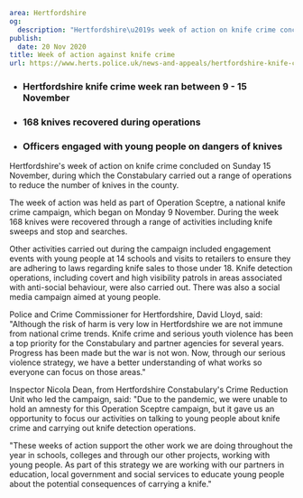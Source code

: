 ```yaml
area: Hertfordshire
og:
  description: "Hertfordshire\u2019s week of action on knife crime concluded on Sunday 15 November, during which the Constabulary carried out a range of operations to reduce the number of knives in the county."
publish:
  date: 20 Nov 2020
title: Week of action against knife crime
url: https://www.herts.police.uk/news-and-appeals/hertfordshire-knife-crime-week-886
```

* ### Hertfordshire knife crime week ran between 9 - 15 November

 * ### 168 knives recovered during operations

 * ### Officers engaged with young people on dangers of knives

Hertfordshire's week of action on knife crime concluded on Sunday 15 November, during which the Constabulary carried out a range of operations to reduce the number of knives in the county.

The week of action was held as part of Operation Sceptre, a national knife crime campaign, which began on Monday 9 November. During the week 168 knives were recovered through a range of activities including knife sweeps and stop and searches.

Other activities carried out during the campaign included engagement events with young people at 14 schools and visits to retailers to ensure they are adhering to laws regarding knife sales to those under 18. Knife detection operations, including covert and high visibility patrols in areas associated with anti-social behaviour, were also carried out. There was also a social media campaign aimed at young people.

Police and Crime Commissioner for Hertfordshire, David Lloyd, said: "Although the risk of harm is very low in Hertfordshire we are not immune from national crime trends. Knife crime and serious youth violence has been a top priority for the Constabulary and partner agencies for several years. Progress has been made but the war is not won. Now, through our serious violence strategy, we have a better understanding of what works so everyone can focus on those areas."

Inspector Nicola Dean, from Hertfordshire Constabulary's Crime Reduction Unit who led the campaign, said: "Due to the pandemic, we were unable to hold an amnesty for this Operation Sceptre campaign, but it gave us an opportunity to focus our activities on talking to young people about knife crime and carrying out knife detection operations.

"These weeks of action support the other work we are doing throughout the year in schools, colleges and through our other projects, working with young people. As part of this strategy we are working with our partners in education, local government and social services to educate young people about the potential consequences of carrying a knife."
